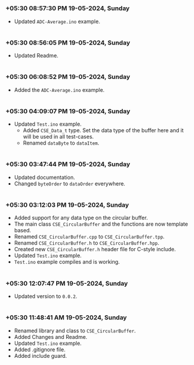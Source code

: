 


#
### **+05:30 08:57:30 PM 19-05-2024, Sunday**

  * Updated `ADC-Average.ino` example.

#
### **+05:30 08:56:05 PM 19-05-2024, Sunday**

  * Updated Readme.

#
### **+05:30 06:08:52 PM 19-05-2024, Sunday** 

  * Added the `ADC-Average.ino` example.

#
### **+05:30 04:09:07 PM 19-05-2024, Sunday**

  * Updated `Test.ino` example.
    * Added `CSE_Data_t` type. Set the data type of the buffer here and it will be used in all test-cases.
    * Renamed `dataByte` to `dataItem`.

#
### **+05:30 03:47:44 PM 19-05-2024, Sunday**

  * Updated documentation.
  * Changed `byteOrder` to `dataOrder` everywhere.

#
### **+05:30 03:12:03 PM 19-05-2024, Sunday**

  * Added support for any data type on the circular buffer.
  * The main class `CSE_CircularBuffer` and the functions are now template based.
  * Renamed `CSE_CircularBuffer.cpp` to `CSE_CircularBuffer.tpp`.
  * Renamed `CSE_CircularBuffer.h` to `CSE_CircularBuffer.hpp`.
  * Created new `CSE_CircularBuffer.h` header file for C-style include.
  * Updated `Test.ino` example.
  * `Test.ino` example compiles and is working.

#
### **+05:30 12:07:47 PM 19-05-2024, Sunday**

  * Updated version to `0.0.2`.

#
### **+05:30 11:48:41 AM 19-05-2024, Sunday**

  * Renamed library and class to `CSE_CircularBuffer`.
  * Added Changes and Readme.
  * Updated `Test.ino` example.
  * Added .gitignore file.
  * Added include guard.

